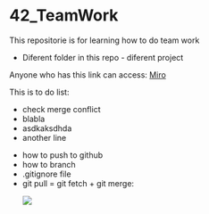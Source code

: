 # 42_TeamWork
This repositorie is for learning how to do team work

- Diferent folder in this repo - diferent project
<p>Anyone who has this link can access: <a href="https://miro.com/welcomeonboard/ZFdFdXRNNXViZmlYcVpuSUwxbEJlVkhnNlVEa0hZVTY4UlhzelhSQTVqYlYxV1pYbzBna2UySndXMmxFem45NHwzNDU4NzY0NTc1NzUxNTA0Njc5fDI=?share_link_id=351684285921" target="_blank">Miro</a></p>

<p>This is to do list:<br>
	<ul>
		<li>check merge conflict</li>
		<li>blabla</li>
		<li>asdkaksdhda</li>
		<li>another line</li>
	</ul>
</p>



<ul>
<li>how to push to github</li>
<li>how to branch</li>
<li>.gitignore file</li>
<li>git pull = git fetch + git merge: <p><img src="https://i.ytimg.com/vi/KmagW60Li-o/maxresdefault.jpg"></p></li>
</ul>

